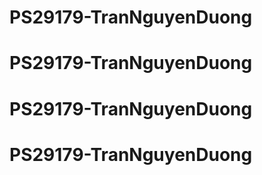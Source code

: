 # PS29179-TranNguyenDuong
# PS29179-TranNguyenDuong
# PS29179-TranNguyenDuong
# PS29179-TranNguyenDuong
